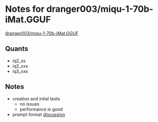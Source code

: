 # Notes for dranger003/miqu-1-70b-iMat.GGUF
[dranger003/miqu-1-70b-iMat.GGUF](https://huggingface.co/dranger003/miqu-1-70b-iMat.GGUF)

## Quants
- iq2_xs
- iq2_xxs
- iq3_xxs

## Notes
- creation and intial tests
  - no issues
  - performance is good
- prompt format [discussion](https://huggingface.co/miqudev/miqu-1-70b/discussions/25)
